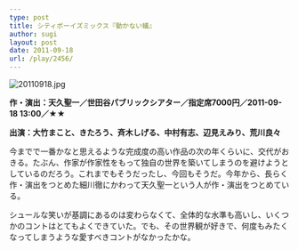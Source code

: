 ```yaml
---
type: post
title: シティボーイズミックス『動かない蟻』
author: sugi
layout: post
date: 2011-09-18
url: /play/2456/
---
```

<img alt="20110918.jpg" src="/images/play/20110918.jpg" class="alignleft" />

**作・演出：天久聖一／世田谷パブリックシアター／指定席7000円／2011-09-18 13:00／★★**

**出演：大竹まこと、きたろう、斉木しげる、中村有志、辺見えみり、荒川良々**

今までで一番かなと思えるような完成度の高い作品の次の年くらいに、交代がおきる。たぶん、作家が作家性をもって独自の世界を築いてしまうのを避けようとしているのだろう。これまでもそうだったし、今回もそうだ。今年から、長らく作・演出をつとめた細川徹にかわって天久聖一という人が作・演出をつとめている。

シュールな笑いが基調にあるのは変わらなくて、全体的な水準も高いし、いくつかのコントはとてもよくできていた。でも、その世界観が好きで、何度もみたくなってしまうような愛すべきコントがなかったかな。

